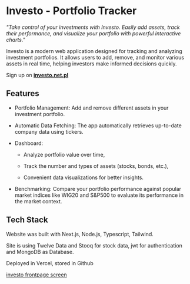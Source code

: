 # Investo - Portfolio Tracker 

*"Take control of your investments with Investo. Easily add assets, track their performance, and visualize your portfolio with powerful interactive charts."*

Investo is a modern web application designed for tracking and analyzing investment portfolios. It allows users to add, remove, and monitor various assets in real time, helping investors make informed decisions quickly.

Sign up on **[investo.net.pl](https://investo.net.pl)**

## Features

- Portfolio Management: Add and remove different assets in your investment portfolio.

- Automatic Data Fetching: The app automatically retrieves up-to-date company data using tickers.

- Dashboard:

    - Analyze portfolio value over time,

    - Track the number and types of assets (stocks, bonds, etc.),

    - Convenient data visualizations for better insights.

- Benchmarking: Compare your portfolio performance against popular market indices like WIG20 and S&P500 to evaluate its performance in the market context.

## Tech Stack

Website was built with Next.js, Node.js, Typescript, Tailwind.

Site is using Twelve Data and Stooq for stock data, jwt for authentication and MongoDB as Database.

Deployed in Vercel, stored in Github

[investo frontpage screen](/investo_window.png)
